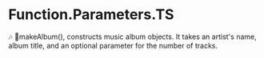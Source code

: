 # Function.Parameters.TS
🎶 📀makeAlbum(), constructs music album objects. It takes an artist's name, album title, and an optional parameter for the number of tracks.
